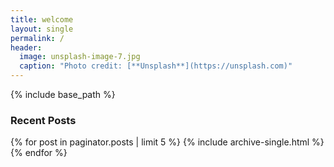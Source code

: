 ```yaml
---
title: welcome
layout: single
permalink: /
header:
  image: unsplash-image-7.jpg
  caption: "Photo credit: [**Unsplash**](https://unsplash.com)"
---
```


{% include base_path %}

<h3 class="archive__subtitle">Recent Posts</h3>

{% for post in paginator.posts | limit 5 %}
  {% include archive-single.html %}
{% endfor %}
